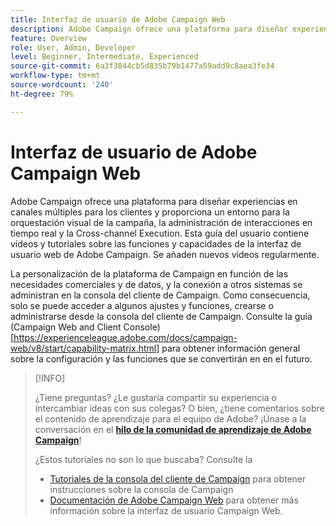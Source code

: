```yaml
---
title: Interfaz de usuario de Adobe Campaign Web
description: Adobe Campaign ofrece una plataforma para diseñar experiencias en canales múltiples para los clientes y proporciona un entorno para la orquestación visual de la campaña, la administración de interacciones en tiempo real y la Cross-channel Execution. Esta guía del usuario contiene vídeos y tutoriales sobre las numerosas funciones y funcionalidades de la Interfaz de Usuario de Adobe Campaign Web.
feature: Overview
role: User, Admin, Developer
level: Beginner, Intermediate, Experienced
source-git-commit: 6a3f3844cb5d835b79b1477a59add9c8aea3fe34
workflow-type: tm+mt
source-wordcount: '240'
ht-degree: 79%

---
```


# Interfaz de usuario de Adobe Campaign Web

Adobe Campaign ofrece una plataforma para diseñar experiencias en canales múltiples para los clientes y proporciona un entorno para la orquestación visual de la campaña, la administración de interacciones en tiempo real y la Cross-channel Execution. Esta guía del usuario contiene vídeos y tutoriales sobre las funciones y capacidades de la interfaz de usuario web de Adobe Campaign. Se añaden nuevos vídeos regularmente.

La personalización de la plataforma de Campaign en función de las necesidades comerciales y de datos, y la conexión a otros sistemas se administran en la consola del cliente de Campaign. Como consecuencia, solo se puede acceder a algunos ajustes y funciones, crearse o administrarse desde la consola del cliente de Campaign. Consulte la guía (Campaign Web and Client Console)[https://experienceleague.adobe.com/docs/campaign-web/v8/start/capability-matrix.html] para obtener información general sobre la configuración y las funciones que se convertirán en en el futuro.

>[!INFO]
> 
> ¿Tiene preguntas? ¿Le gustaría compartir su experiencia o intercambiar ideas con sus colegas? O bien, ¿tiene comentarios sobre el contenido de aprendizaje para el equipo de Adobe? ¡Únase a la conversación en el **[hilo de la comunidad de aprendizaje de Adobe Campaign](https://experienceleaguecommunities.adobe.com:443/t5/adobe-campaign-classic/join-the-discussion-on-adobe-campaign-learning/td-p/419096)**!
>
>
> ¿Estos tutoriales no son lo que buscaba?
> Consulte la
> * [Tutoriales de la consola del cliente de Campaign](https://experienceleague.adobe.com/docs/campaign-learn/tutorials/overview.html?lang=es) para obtener instrucciones sobre la consola de Campaign
> * [Documentación de Adobe Campaign Web](https://experienceleague.adobe.com/docs/campaign-web/v8/campaign-web-home.html) para obtener más información sobre la interfaz de usuario Campaign Web.

<div id="recs-overview-body-1"></div>
<div id="recs-overview-body-2"></div>
<div id="recs-overview-body-3"></div>
<div id="recs-overview-body-4"></div>
<div id="recs-overview-body-5"></div>
<div id="recs-overview-body-6"></div>

<div id="staff-picks-section">
</div>
